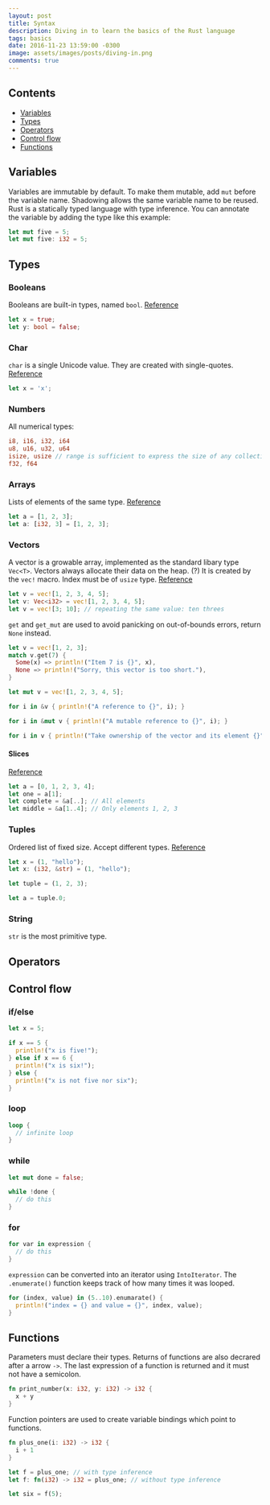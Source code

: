 ```yaml
---
layout: post
title: Syntax
description: Diving in to learn the basics of the Rust language
tags: basics
date: 2016-11-23 13:59:00 -0300
image: assets/images/posts/diving-in.png
comments: true
---
```

## Contents

* [Variables](#variables)
* [Types](#types)
* [Operators](#operators)
* [Control flow](#control-flow)
* [Functions](#functions)

## Variables

Variables are immutable by default. To make them mutable, add `mut` before the variable name. Shadowing allows the same variable name to be reused. Rust is a statically typed language with type inference. You can annotate the variable by adding the type like this example:

```rust
let mut five = 5;
let mut five: i32 = 5;
```

## Types

### Booleans

Booleans are built-in types, named `bool`. [Reference](https://doc.rust-lang.org/std/primitive.bool.html)

```rust
let x = true;
let y: bool = false;
```

### Char

`char` is a single Unicode value. They are created with single-quotes. [Reference](https://doc.rust-lang.org/std/primitive.char.html)

```rust
let x = 'x';
```

### Numbers

All numerical types:

```rust
i8, i16, i32, i64
u8, u16, u32, u64
isize, usize // range is sufficient to express the size of any collection
f32, f64
```

### Arrays

Lists of elements of the same type. [Reference](https://doc.rust-lang.org/std/primitive.array.html)

```rust
let a = [1, 2, 3];
let a: [i32, 3] = [1, 2, 3];
```

### Vectors

A vector is a growable array, implemented as the standard libary type `Vec<T>`. Vectors always allocate their data on the heap. (?) It is created by the `vec!` macro. Index must be of `usize` type. [Reference](https://doc.rust-lang.org/std/vec/)

```rust
let v = vec![1, 2, 3, 4, 5];
let v: Vec<i32> = vec![1, 2, 3, 4, 5];
let v = vec![3; 10]; // repeating the same value: ten threes
```

`get` and `get_mut` are used to avoid panicking on out-of-bounds errors, return `None` instead.

```rust
let v = vec![1, 2, 3];
match v.get(7) {
  Some(x) => println!("Item 7 is {}", x),
  None => println!("Sorry, this vector is too short."),
}
```

```rust
let mut v = vec![1, 2, 3, 4, 5];

for i in &v { println!("A reference to {}", i); }

for i in &mut v { println!("A mutable reference to {}", i); }

for i in v { println!("Take ownership of the vector and its element {}", i); }
```

#### Slices

[Reference](https://doc.rust-lang.org/std/primitive.slice.html)

```rust
let a = [0, 1, 2, 3, 4];
let one = a[1];
let complete = &a[..]; // All elements
let middle = &a[1..4]; // Only elements 1, 2, 3
```

### Tuples

Ordered list of fixed size. Accept different types. [Reference](https://doc.rust-lang.org/std/primitive.tuple.html)

```rust
let x = (1, "hello");
let x: (i32, &str) = (1, "hello");

let tuple = (1, 2, 3);

let a = tuple.0;
```

### String

`str` is the most primitive type.

## Operators

## Control flow

### if/else

```rust
let x = 5;

if x == 5 {
  println!("x is five!");
} else if x == 6 {
  println!("x is six!");
} else {
  println!("x is not five nor six");
}
```

### loop

```rust
loop {
  // infinite loop
}
```

### while

```rust
let mut done = false;

while !done {
  // do this
}
```

### for

```rust
for var in expression {
  // do this
}
```

`expression` can be converted into an iterator using `IntoIterator`. The `.enumerate()` function keeps track of how many times it was looped.

```rust
for (index, value) in (5..10).enumarate() {
  println!("index = {} and value = {}", index, value);
}
```

## Functions

Parameters must declare their types. Returns of functions are also decrared after a arrow `->`. The last expression of a function is returned and it must not have a semicolon.

```rust
fn print_number(x: i32, y: i32) -> i32 {
  x + y
}
```

Function pointers are used to create variable bindings which point to functions.

```rust
fn plus_one(i: i32) -> i32 {
  i + 1
}

let f = plus_one; // with type inference
let f: fn(i32) -> i32 = plus_one; // without type inference

let six = f(5);
```

